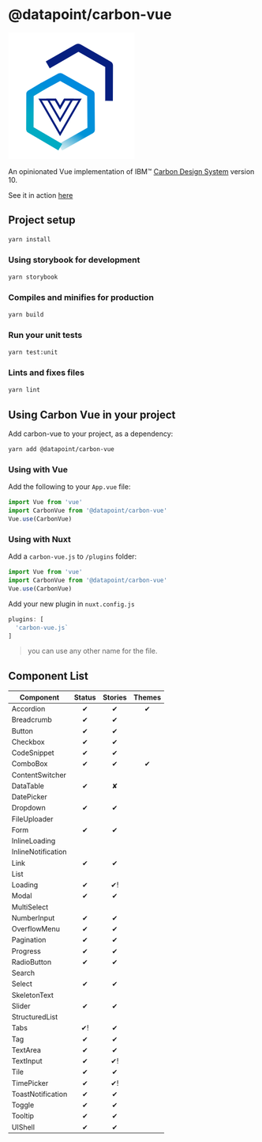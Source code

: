 # @datapoint/carbon-vue

![logo](./logo.png)

An opinionated Vue implementation of IBM™ [Carbon Design System](http://www.carbondesignsystem.com/) version 10.

See it in action [here](https://datapoint.gitlab.io/carbon-vue/?path=/story/overview--page)

## Project setup

```bash
yarn install
```

### Using storybook for development

```bash
yarn storybook
```

### Compiles and minifies for production

```bash
yarn build
```

### Run your unit tests

```bash
yarn test:unit
```

### Lints and fixes files

```bash
yarn lint
```

## Using Carbon Vue in your project

Add carbon-vue to your project, as a dependency:

```bash
yarn add @datapoint/carbon-vue
```

### Using with Vue

Add the following to your `App.vue` file:

```javascript
import Vue from 'vue'
import CarbonVue from '@datapoint/carbon-vue'
Vue.use(CarbonVue)
```

### Using with Nuxt

Add a `carbon-vue.js` to `/plugins` folder:

```javascript
import Vue from 'vue'
import CarbonVue from '@datapoint/carbon-vue'
Vue.use(CarbonVue)
```

Add your new plugin in `nuxt.config.js`

```javascript
plugins: [
  'carbon-vue.js`
]
```

> you can use any other name for the file.

## Component List

| Component            | Status | Stories | Themes |
|----------------------|:------:|:-------:|:------:|
| Accordion            |    ✔   |    ✔    |    ✔   |
| Breadcrumb           |    ✔   |    ✔    |        |
| Button               |    ✔   |    ✔    |        |
| Checkbox             |    ✔   |    ✔    |        |
| CodeSnippet          |    ✔   |    ✔    |        |
| ComboBox             |    ✔   |    ✔    |    ✔   |
| ContentSwitcher      |        |         |        |
| DataTable            |    ✔   |    ✘    |        |
| DatePicker           |        |         |        |
| Dropdown             |    ✔   |    ✔    |        |
| FileUploader         |        |         |        |
| Form                 |    ✔   |    ✔    |        |
| InlineLoading        |        |         |        |
| InlineNotification   |        |         |        |
| Link                 |    ✔   |    ✔    |        |
| List                 |        |         |        |
| Loading              |    ✔   |    ✔!   |        |
| Modal                |    ✔   |    ✔    |        |
| MultiSelect          |        |         |        |
| NumberInput          |    ✔   |    ✔    |        |
| OverflowMenu         |    ✔   |    ✔    |        |
| Pagination           |    ✔   |    ✔    |        |
| Progress             |    ✔   |    ✔    |        |
| RadioButton          |    ✔   |    ✔    |        |
| Search               |        |         |        |
| Select               |    ✔   |    ✔    |        |
| SkeletonText         |        |         |        |
| Slider               |    ✔   |    ✔    |        |
| StructuredList       |        |         |        |
| Tabs                 |   ✔!   |    ✔    |        |
| Tag                  |    ✔   |    ✔    |        |
| TextArea             |    ✔   |    ✔    |        |
| TextInput            |    ✔   |    ✔!   |        |
| Tile                 |    ✔   |    ✔    |        |
| TimePicker           |    ✔   |    ✔!   |        |
| ToastNotification    |    ✔   |    ✔    |        |
| Toggle               |    ✔   |    ✔    |        |
| Tooltip              |    ✔   |    ✔    |        |
| UIShell              |    ✔   |    ✔    |        |
